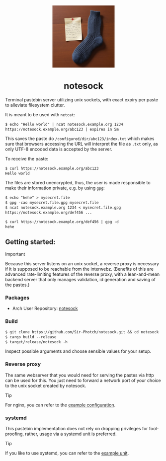 <p align="center">
  <img width="200" height="200" alt="notesock icon" src="logo.png"/>
</p>
<h1 align="center">notesock</h1>

Terminal pastebin server utilizing unix sockets, with exact expiry per paste to alleviate filesystem clutter.

It is meant to be used with `netcat`:

```console
$ echo "Hello world" | ncat notesock.example.org 1234
https://notesock.example.org/abc123 | expires in 5m
```
This saves the paste do `/configured/dir/abc123/index.txt` which makes sure that browsers accessing the URL will interpret the file as `.txt` only, as only UTF-8 encoded data is accepted by the server.

To receive the paste:
```console
$ curl https://notesock.example.org/abc123
Hello world
``````

The files are stored unencrypted, thus, the user is made responsible to make their information private, e.g. by using `gpg`:
```console
$ echo "hehe" > mysecret.file
$ gpg -cao mysecret.file.gpg mysecret.file
$ ncat notesock.example.org 1234 < mysecret.file.gpg  
https://notesock.example.org/def456 ...
```

```console
$ curl https://notesock.example.org/def456 | gpg -d
hehe
```

## Getting started:

> [!IMPORTANT] 
> Because this server listens on an unix socket, a reverse proxy is necessary if it is supposed to be reachable from the interwebz. (Benefits of this are advanced rate-limiting features of the reverse proxy, with a lean-and-mean backend server that only manages validation, id generation and saving of the pastes.)

### Packages

- Arch User Repository: [notesock](https://aur.archlinux.org/packages/notesock)

### Build

```console
$ git clone https://github.com/Sir-Photch/notesock.git && cd notesock
$ cargo build --release
$ target/release/notesock -h
```
Inspect possible arguments and choose sensible values for your setup.

### Reverse proxy

The same webserver that you would need for serving the pastes via http can be used for this. You just need to forward a network port of your choice to the unix socket created by notesock.
> [!TIP]
> For nginx, you can refer to the [example configuration](/nginx/example.conf).

### systemd

This pastebin implementation does not rely on dropping privileges for fool-proofing, rather, usage via a systemd unit is preferred.

> [!TIP] 
> If you like to use systemd, you can refer to the [example unit](systemd/notesock.service).
